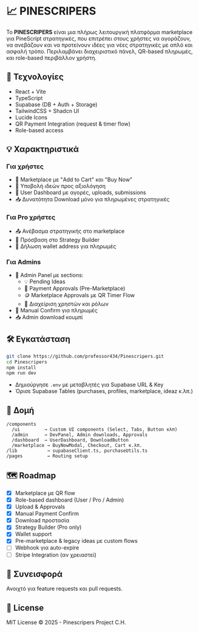 # 📈 PINESCRIPERS

Το **PINESCRIPERS** είναι μια πλήρως λειτουργική πλατφόρμα marketplace για PineScript στρατηγικές, που επιτρέπει στους χρήστες να αγοράζουν, να ανεβάζουν και να προτείνουν ιδέες για νέες στρατηγικές με απλό και ασφαλή τρόπο. Περιλαμβάνει διαχειριστικό πάνελ, QR-based πληρωμές, και role-based περιβάλλον χρήστη.

## 🚀 Τεχνολογίες

- React + Vite
- TypeScript
- Supabase (DB + Auth + Storage)
- TailwindCSS + Shadcn UI
- Lucide Icons
- QR Payment Integration (request & timer flow)
- Role-based access

## 💡 Χαρακτηριστικά

### Για χρήστες
- 🛒 Marketplace με "Add to Cart" και "Buy Now"
- 🧠 Υποβολή ιδεών προς αξιολόγηση
- 👤 User Dashboard με αγορές, uploads, submissions
- 📥 Δυνατότητα Download μόνο για πληρωμένες στρατηγικές

### Για Pro χρήστες
- 📤 Ανέβασμα στρατηγικής στο marketplace
- 🧠 Πρόσβαση στο Strategy Builder
- 💼 Δήλωση wallet address για πληρωμές

### Για Admins
- 🔐 Admin Panel με sections:
  - 💡 Pending Ideas
  - 💸 Payment Approvals (Pre-Marketplace)
  - 🪙 Marketplace Approvals με QR Timer Flow
  - 👥 Διαχείριση χρηστών και ρόλων
- 🧾 Manual Confirm για πληρωμές
- 📥 Admin download κουμπί

## 🛠 Εγκατάσταση

```bash
git clone https://github.com/professor434/Pinescripers.git
cd Pinescripers
npm install
npm run dev
```

- Δημιούργησε `.env` με μεταβλητές για Supabase URL & Key
- Όρισε Supabase Tables (purchases, profiles, marketplace, ideaz κ.λπ.)

## 📁 Δομή

```
/components
  /ui         → Custom UI components (Select, Tabs, Button κλπ)
  /admin      → DevPanel, Admin downloads, Approvals
  /dashboard  → UserDashboard, DownloadButton
  /marketplace → BuyNowModal, Checkout, Cart κ.λπ.
/lib           → supabaseClient.ts, purchaseUtils.ts
/pages         → Routing setup
```

## 🗺 Roadmap

- [x] Marketplace με QR flow
- [x] Role-based dashboard (User / Pro / Admin)
- [x] Upload & Approvals
- [x] Manual Payment Confirm
- [x] Download προστασία
- [x] Strategy Builder (Pro only)
- [x] Wallet support
- [x] Pre-marketplace & legacy ideas με custom flows
- [ ] Webhook για auto-expire
- [ ] Stripe Integration (αν χρειαστεί)

## 🤝 Συνεισφορά

Ανοιχτό για feature requests και pull requests.

## 🪪 License

MIT License © 2025 - Pinescripers Project C.H.